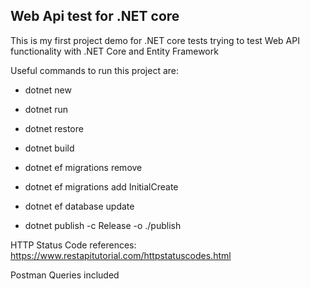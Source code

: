 ## Web Api test for .NET core

This is my first project demo for .NET core tests trying to test Web API functionality with .NET Core and Entity Framework

Useful commands to run this project are:

* dotnet new 
* dotnet run
* dotnet restore
* dotnet build

* dotnet ef migrations remove
* dotnet ef migrations add InitialCreate
* dotnet ef database update
* dotnet publish -c Release -o ./publish

HTTP Status Code references:
https://www.restapitutorial.com/httpstatuscodes.html

Postman Queries included
